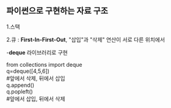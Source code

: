 **파이썬으로 구현하는 자료 구조**
---
1.스택


2.큐 : **First-In-First-Out**, "삽입"과 "삭제" 연산이 서로 다른 위치에서

-**deque** 라이브러리로 구현

 from collections import deque  
 q=deque([4,5,6])  
 #앞에서 삭제, 뒤에서 삽입  
 q.append()  
 q.popleft()  
 #앞에서 삽입, 뒤에서 삭제



